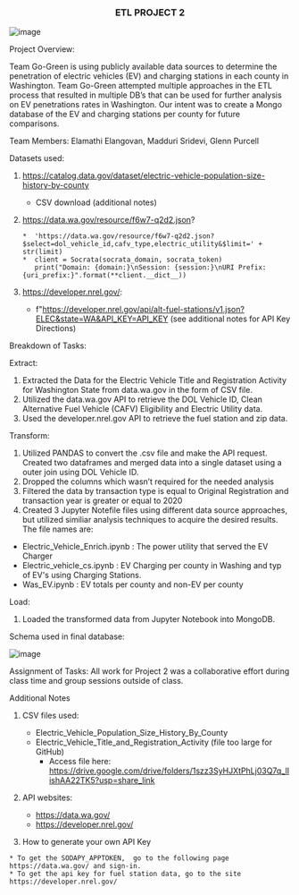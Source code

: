 <h3 align="center"> ETL PROJECT 2 </h3>

![image](https://user-images.githubusercontent.com/112281976/206267609-ffb58865-5ebc-409f-9978-a2e0409ec84e.png)


Project Overview:

Team Go-Green is using publicly available data sources to determine the penetration of electric vehicles (EV) and charging stations in each county in Washington. Team Go-Green attempted multiple approaches in the ETL process that resulted in multiple DB’s that can be used for further analysis on EV penetrations rates in Washington. Our intent was to create a Mongo database of the EV and charging stations per county for future comparisons.

Team Members:  Elamathi Elangovan, Madduri Sridevi, Glenn Purcell

Datasets used:

1. https://catalog.data.gov/dataset/electric-vehicle-population-size-history-by-county

   *  CSV download (additional notes)
  
2.  https://data.wa.gov/resource/f6w7-q2d2.json?

        *  'https://data.wa.gov/resource/f6w7-q2d2.json?$select=dol_vehicle_id,cafv_type,electric_utility&$limit=' + str(limit)
        *  client = Socrata(socrata_domain, socrata_token)
           print("Domain: {domain:}\nSession: {session:}\nURI Prefix: {uri_prefix:}".format(**client.__dict__))
           
 3.  https://developer.nrel.gov/:
 
       *  f"https://developer.nrel.gov/api/alt-fuel-stations/v1.json?ELEC&state=WA&API_KEY=API_KEY (see additional notes for API Key Directions)


Breakdown of Tasks:

Extract: 

1.	Extracted the Data for the Electric Vehicle Title and Registration Activity for Washington State from data.wa.gov in the form of CSV file.
2.	Utilized the data.wa.gov API to retrieve the DOL Vehicle ID, Clean Alternative Fuel Vehicle (CAFV) Eligibility and Electric Utility data.
3.	Used the developer.nrel.gov API to retrieve the fuel station and zip data.

Transform:

1.	Utilized PANDAS to convert the .csv file and make the API request.  Created two dataframes and merged data into a single dataset using a outer join using DOL         Vehicle ID.
2.	Dropped the columns which wasn’t required for the needed analysis
3.	Filtered the data by transaction type is equal to Original Registration and transaction year is greater or equal to 2020
4.	Created 3 Jupyter Notefile files using different data source approaches, but utilized similiar analysis techniques to acquire the desired results. The file names     are:
   
   * Electric_Vehicle_Enrich.ipynb : The power utility that served the EV Charger
   * Electric_vehicle_cs.ipynb : EV Charging per county in Washing and typ of EV's using Charging Stations. 
   * Was_EV.ipynb : EV totals per county and non-EV per county

Load:

1.	Loaded the transformed data from Jupyter Notebook into MongoDB.

Schema used in final database:

![image](https://user-images.githubusercontent.com/112281976/206601991-4edf71b0-2c72-4b7f-8912-2019ad3026d6.png)



Assignment of Tasks:
All work for Project 2 was a collaborative effort during class time and group sessions outside of class.

Additional Notes

1. CSV files used:

    *  Electric_Vehicle_Population_Size_History_By_County  
    *  Electric_Vehicle_Title_and_Registration_Activity (file too large for GitHub) 
        *   Access file here:  https://drive.google.com/drive/folders/1szz3SyHJXtPhLj03Q7q_lIishAA22TK5?usp=share_link
 
 2. API websites:
 
    *  https://data.wa.gov/
    *  https://developer.nrel.gov/
   
  3. How to generate your own API Key
  
    * To get the SODAPY_APPTOKEN,  go to the following page  https://data.wa.gov/ and sign-in.
    * To get the api key for fuel station data, go to the site https://developer.nrel.gov/


